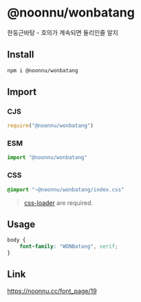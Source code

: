 # @noonnu/wonbatang
한둥근바탕 - 호의가 계속되면 둘리인줄 알지

## Install
```sh
npm i @noonnu/wonbatang
```
## Import
### CJS
```js
require("@noonnu/wonbatang")
```
### ESM
```js
import "@noonnu/wonbatang"
```
### CSS 
```css
@import "~@noonnu/wonbatang/index.css"
```
> [css-loader](https://github.com/webpack-contrib/css-loader) are required.

## Usage
```css
body {
    font-family: "WONBatang", serif;
}
```

## Link
https://noonnu.cc/font_page/19